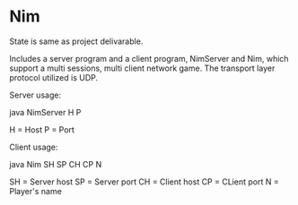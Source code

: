 # Nim
State is same as project delivarable.

Includes a server program and a client program, NimServer and Nim, which support a multi sessions, multi client network game.
The transport layer protocol utilized is UDP.

Server usage:

java NimServer  H  P

H = Host
P = Port

Client usage:

java Nim  SH  SP  CH  CP  N

SH = Server host
SP = Server port
CH = Client host
CP = CLient port
N = Player's name
